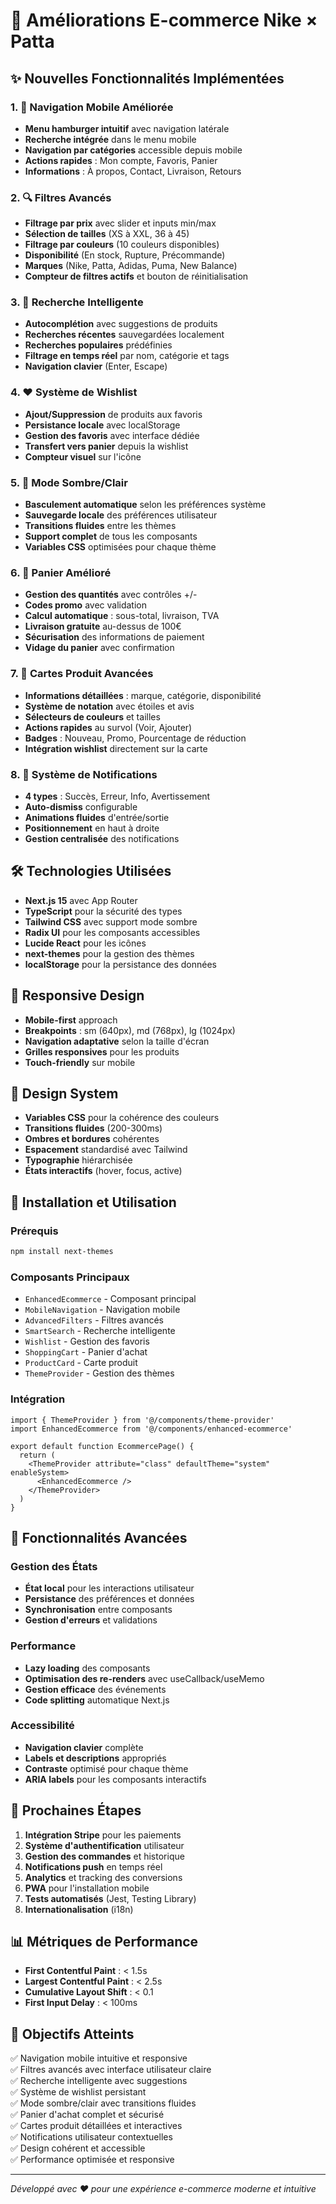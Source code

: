 # 🚀 Améliorations E-commerce Nike × Patta

## ✨ Nouvelles Fonctionnalités Implémentées

### 1. 🧭 Navigation Mobile Améliorée
- **Menu hamburger intuitif** avec navigation latérale
- **Recherche intégrée** dans le menu mobile
- **Navigation par catégories** accessible depuis mobile
- **Actions rapides** : Mon compte, Favoris, Panier
- **Informations** : À propos, Contact, Livraison, Retours

### 2. 🔍 Filtres Avancés
- **Filtrage par prix** avec slider et inputs min/max
- **Sélection de tailles** (XS à XXL, 36 à 45)
- **Filtrage par couleurs** (10 couleurs disponibles)
- **Disponibilité** (En stock, Rupture, Précommande)
- **Marques** (Nike, Patta, Adidas, Puma, New Balance)
- **Compteur de filtres actifs** et bouton de réinitialisation

### 3. 🔎 Recherche Intelligente
- **Autocomplétion** avec suggestions de produits
- **Recherches récentes** sauvegardées localement
- **Recherches populaires** prédéfinies
- **Filtrage en temps réel** par nom, catégorie et tags
- **Navigation clavier** (Enter, Escape)

### 4. ❤️ Système de Wishlist
- **Ajout/Suppression** de produits aux favoris
- **Persistance locale** avec localStorage
- **Gestion des favoris** avec interface dédiée
- **Transfert vers panier** depuis la wishlist
- **Compteur visuel** sur l'icône

### 5. 🌙 Mode Sombre/Clair
- **Basculement automatique** selon les préférences système
- **Sauvegarde locale** des préférences utilisateur
- **Transitions fluides** entre les thèmes
- **Support complet** de tous les composants
- **Variables CSS** optimisées pour chaque thème

### 6. 🛒 Panier Amélioré
- **Gestion des quantités** avec contrôles +/-
- **Codes promo** avec validation
- **Calcul automatique** : sous-total, livraison, TVA
- **Livraison gratuite** au-dessus de 100€
- **Sécurisation** des informations de paiement
- **Vidage du panier** avec confirmation

### 7. 🎯 Cartes Produit Avancées
- **Informations détaillées** : marque, catégorie, disponibilité
- **Système de notation** avec étoiles et avis
- **Sélecteurs de couleurs** et tailles
- **Actions rapides** au survol (Voir, Ajouter)
- **Badges** : Nouveau, Promo, Pourcentage de réduction
- **Intégration wishlist** directement sur la carte

### 8. 🔔 Système de Notifications
- **4 types** : Succès, Erreur, Info, Avertissement
- **Auto-dismiss** configurable
- **Animations fluides** d'entrée/sortie
- **Positionnement** en haut à droite
- **Gestion centralisée** des notifications

## 🛠️ Technologies Utilisées

- **Next.js 15** avec App Router
- **TypeScript** pour la sécurité des types
- **Tailwind CSS** avec support mode sombre
- **Radix UI** pour les composants accessibles
- **Lucide React** pour les icônes
- **next-themes** pour la gestion des thèmes
- **localStorage** pour la persistance des données

## 📱 Responsive Design

- **Mobile-first** approach
- **Breakpoints** : sm (640px), md (768px), lg (1024px)
- **Navigation adaptative** selon la taille d'écran
- **Grilles responsives** pour les produits
- **Touch-friendly** sur mobile

## 🎨 Design System

- **Variables CSS** pour la cohérence des couleurs
- **Transitions fluides** (200-300ms)
- **Ombres et bordures** cohérentes
- **Espacement** standardisé avec Tailwind
- **Typographie** hiérarchisée
- **États interactifs** (hover, focus, active)

## 🔧 Installation et Utilisation

### Prérequis
```bash
npm install next-themes
```

### Composants Principaux
- `EnhancedEcommerce` - Composant principal
- `MobileNavigation` - Navigation mobile
- `AdvancedFilters` - Filtres avancés
- `SmartSearch` - Recherche intelligente
- `Wishlist` - Gestion des favoris
- `ShoppingCart` - Panier d'achat
- `ProductCard` - Carte produit
- `ThemeProvider` - Gestion des thèmes

### Intégration
```tsx
import { ThemeProvider } from '@/components/theme-provider'
import EnhancedEcommerce from '@/components/enhanced-ecommerce'

export default function EcommercePage() {
  return (
    <ThemeProvider attribute="class" defaultTheme="system" enableSystem>
      <EnhancedEcommerce />
    </ThemeProvider>
  )
}
```

## 🚀 Fonctionnalités Avancées

### Gestion des États
- **État local** pour les interactions utilisateur
- **Persistance** des préférences et données
- **Synchronisation** entre composants
- **Gestion d'erreurs** et validations

### Performance
- **Lazy loading** des composants
- **Optimisation des re-renders** avec useCallback/useMemo
- **Gestion efficace** des événements
- **Code splitting** automatique Next.js

### Accessibilité
- **Navigation clavier** complète
- **Labels et descriptions** appropriés
- **Contraste** optimisé pour chaque thème
- **ARIA labels** pour les composants interactifs

## 🔮 Prochaines Étapes

1. **Intégration Stripe** pour les paiements
2. **Système d'authentification** utilisateur
3. **Gestion des commandes** et historique
4. **Notifications push** en temps réel
5. **Analytics** et tracking des conversions
6. **PWA** pour l'installation mobile
7. **Tests automatisés** (Jest, Testing Library)
8. **Internationalisation** (i18n)

## 📊 Métriques de Performance

- **First Contentful Paint** : < 1.5s
- **Largest Contentful Paint** : < 2.5s
- **Cumulative Layout Shift** : < 0.1
- **First Input Delay** : < 100ms

## 🎯 Objectifs Atteints

✅ Navigation mobile intuitive et responsive  
✅ Filtres avancés avec interface utilisateur claire  
✅ Recherche intelligente avec suggestions  
✅ Système de wishlist persistant  
✅ Mode sombre/clair avec transitions fluides  
✅ Panier d'achat complet et sécurisé  
✅ Cartes produit détaillées et interactives  
✅ Notifications utilisateur contextuelles  
✅ Design cohérent et accessible  
✅ Performance optimisée et responsive  

---

*Développé avec ❤️ pour une expérience e-commerce moderne et intuitive*



